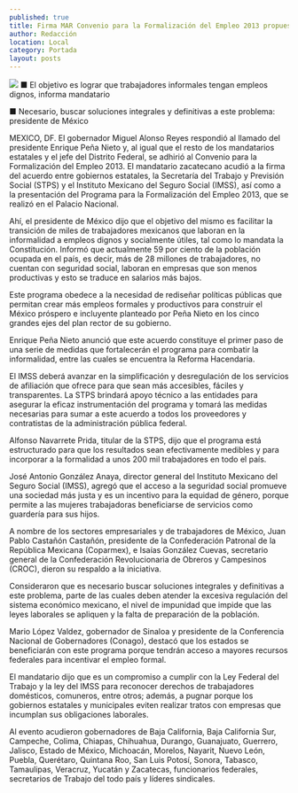 ```yaml
---
published: true
title: Firma MAR Convenio para la Formalización del Empleo 2013 propuesto por Peña Nieto
author: Redacción
location: Local
category: Portada
layout: posts
---
```


![](http://i.imgur.com/enC7sm1m.jpg)
■ El objetivo es lograr que trabajadores informales tengan empleos dignos, informa mandatario

■ Necesario, buscar soluciones integrales y definitivas a este problema: presidente de México

MEXICO, DF. El gobernador Miguel Alonso Reyes respondió al llamado del presidente Enrique Peña Nieto y, al igual que el resto de los mandatarios estatales y el jefe del Distrito Federal, se adhirió al Convenio para la Formalización del Empleo 2013.
El mandatario zacatecano acudió a la firma del acuerdo entre gobiernos estatales, la Secretaría del Trabajo y Previsión Social (STPS) y el Instituto Mexicano del Seguro Social (IMSS), así como a la presentación del Programa para la Formalización del Empleo 2013, que se realizó en el Palacio Nacional. 

Ahí, el presidente de México dijo que el objetivo del mismo es facilitar la transición de miles de trabajadores mexicanos que laboran en la informalidad a empleos dignos y socialmente útiles, tal como lo mandata la Constitución.
Informó que actualmente 59 por ciento de la población ocupada en el país, es decir, más de 28 millones de trabajadores, no cuentan con seguridad social, laboran en empresas que son menos productivas y esto se traduce en salarios más bajos.

Este programa obedece a la necesidad de rediseñar políticas públicas que permitan crear más empleos formales y productivos para construir el México próspero e incluyente planteado por Peña Nieto en los cinco grandes ejes del plan rector de su gobierno.

Enrique Peña Nieto anunció que este acuerdo constituye el primer paso de una serie de medidas que fortalecerán el programa para combatir la informalidad, entre las cuales se encuentra la Reforma Hacendaria.

El IMSS deberá avanzar en la simplificación y desregulación de los servicios de afiliación que ofrece para que sean más accesibles, fáciles y transparentes. La STPS brindará apoyo técnico a las entidades para asegurar la eficaz instrumentación del programa y tomará las medidas necesarias para  sumar a este acuerdo a todos los proveedores y contratistas de la administración  pública federal.

Alfonso Navarrete Prida, titular de la STPS, dijo que el programa está estructurado para que los resultados sean efectivamente medibles y para incorporar a la formalidad a unos 200 mil trabajadores en todo el país.

José Antonio González Anaya, director general del Instituto Mexicano del Seguro Social (IMSS), agregó que el acceso a la seguridad social promueve una sociedad más justa y es un incentivo para la equidad de género, porque permite a las mujeres trabajadoras beneficiarse de servicios como guardería para sus hijos.

A nombre de los sectores empresariales y de trabajadores de México, Juan Pablo Castañón Castañón, presidente de la Confederación Patronal de la República Mexicana (Coparmex), e Isaías González Cuevas, secretario general de la Confederación Revolucionaria de Obreros y Campesinos (CROC), dieron su respaldo a la iniciativa.

Consideraron que es necesario buscar soluciones integrales y definitivas a este problema, parte de las cuales deben atender la excesiva regulación del sistema económico mexicano, el nivel de impunidad que impide que las leyes laborales se apliquen y la falta de preparación de la población.

Mario López Valdez, gobernador de Sinaloa y presidente de la Conferencia Nacional de Gobernadores (Conago), destacó que los estados se beneficiarán con este programa porque tendrán acceso a mayores recursos federales para incentivar el empleo formal.

El mandatario dijo que es un compromiso a cumplir con la Ley Federal del Trabajo y la ley del IMSS para reconocer derechos de trabajadores domésticos, comuneros, entre otros; además, a pugnar porque los gobiernos estatales y municipales eviten realizar tratos con empresas que incumplan sus obligaciones laborales. 

Al evento acudieron gobernadores de Baja California, Baja California Sur, Campeche, Colima, Chiapas, Chihuahua, Durango, Guanajuato, Guerrero, Jalisco, Estado de México, Michoacán, Morelos, Nayarit, Nuevo León, Puebla, Querétaro, Quintana Roo, San Luis Potosí, Sonora, Tabasco, Tamaulipas, Veracruz, Yucatán y Zacatecas, funcionarios federales, secretarios de Trabajo del todo país y líderes sindicales.
